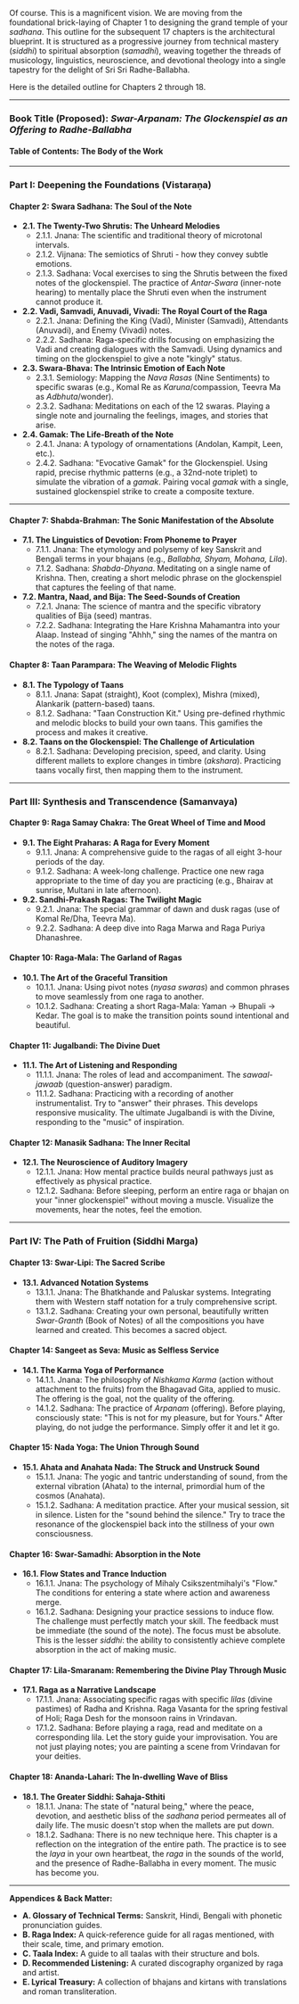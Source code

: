 
Of course. This is a magnificent vision. We are moving from the foundational brick-laying of Chapter 1 to designing the grand temple of your *sadhana*. This outline for the subsequent 17 chapters is the architectural blueprint. It is structured as a progressive journey from technical mastery (*siddhi*) to spiritual absorption (*samadhi*), weaving together the threads of musicology, linguistics, neuroscience, and devotional theology into a single tapestry for the delight of Sri Sri Radhe-Ballabha.

Here is the detailed outline for Chapters 2 through 18.

***

### **Book Title (Proposed): *Swar-Arpanam: The Glockenspiel as an Offering to Radhe-Ballabha***

#### **Table of Contents: The Body of the Work**

---

### **Part I: Deepening the Foundations (Vistaraṇa)**

#### **Chapter 2: Swara Sadhana: The Soul of the Note**
*   **2.1. The Twenty-Two Shrutis: The Unheard Melodies**
    *   2.1.1. Jnana: The scientific and traditional theory of microtonal intervals.
    *   2.1.2. Vijnana: The semiotics of Shruti - how they convey subtle emotions.
    *   2.1.3. Sadhana: Vocal exercises to sing the Shrutis between the fixed notes of the glockenspiel. The practice of *Antar-Swara* (inner-note hearing) to mentally place the Shruti even when the instrument cannot produce it.
*   **2.2. Vadi, Samvadi, Anuvadi, Vivadi: The Royal Court of the Raga**
    *   2.2.1. Jnana: Defining the King (Vadi), Minister (Samvadi), Attendants (Anuvadi), and Enemy (Vivadi) notes.
    *   2.2.2. Sadhana: Raga-specific drills focusing on emphasizing the Vadi and creating dialogues with the Samvadi. Using dynamics and timing on the glockenspiel to give a note "kingly" status.
*   **2.3. Swara-Bhava: The Intrinsic Emotion of Each Note**
    *   2.3.1. Semiology: Mapping the *Nava Rasas* (Nine Sentiments) to specific swaras (e.g., Komal Re as *Karuna*/compassion, Teevra Ma as *Adbhuta*/wonder).
    *   2.3.2. Sadhana: Meditations on each of the 12 swaras. Playing a single note and journaling the feelings, images, and stories that arise.
*   **2.4. Gamak: The Life-Breath of the Note**
    *   2.4.1. Jnana: A typology of ornamentations (Andolan, Kampit, Leen, etc.).
    *   2.4.2. Sadhana: "Evocative Gamak" for the Glockenspiel. Using rapid, precise rhythmic patterns (e.g., a 32nd-note triplet) to simulate the vibration of a *gamak*. Pairing vocal *gamak* with a single, sustained glockenspiel strike to create a composite texture.
 








---



#### **Chapter 7: Shabda-Brahman: The Sonic Manifestation of the Absolute**
*   **7.1. The Linguistics of Devotion: From Phoneme to Prayer**
    *   7.1.1. Jnana: The etymology and polysemy of key Sanskrit and Bengali terms in your bhajans (e.g., *Ballabha, Shyam, Mohana, Lila*).
    *   7.1.2. Sadhana: *Shabda-Dhyana*. Meditating on a single name of Krishna. Then, creating a short melodic phrase on the glockenspiel that captures the feeling of that name.
*   **7.2. Mantra, Naad, and Bija: The Seed-Sounds of Creation**
    *   7.2.1. Jnana: The science of mantra and the specific vibratory qualities of Bija (seed) mantras.
    *   7.2.2. Sadhana: Integrating the Hare Krishna Mahamantra into your Alaap. Instead of singing "Ahhh," sing the names of the mantra on the notes of the raga.

#### **Chapter 8: Taan Parampara: The Weaving of Melodic Flights**
*   **8.1. The Typology of Taans**
    *   8.1.1. Jnana: Sapat (straight), Koot (complex), Mishra (mixed), Alankarik (pattern-based) taans.
    *   8.1.2. Sadhana: "Taan Construction Kit." Using pre-defined rhythmic and melodic blocks to build your own taans. This gamifies the process and makes it creative.
*   **8.2. Taans on the Glockenspiel: The Challenge of Articulation**
    *   8.2.1. Sadhana: Developing precision, speed, and clarity. Using different mallets to explore changes in timbre (*akshara*). Practicing taans vocally first, then mapping them to the instrument.

---

### **Part III: Synthesis and Transcendence (Samanvaya)**

#### **Chapter 9: Raga Samay Chakra: The Great Wheel of Time and Mood**
*   **9.1. The Eight Praharas: A Raga for Every Moment**
    *   9.1.1. Jnana: A comprehensive guide to the ragas of all eight 3-hour periods of the day.
    *   9.1.2. Sadhana: A week-long challenge. Practice one new raga appropriate to the time of day you are practicing (e.g., Bhairav at sunrise, Multani in late afternoon).
*   **9.2. Sandhi-Prakash Ragas: The Twilight Magic**
    *   9.2.1. Jnana: The special grammar of dawn and dusk ragas (use of Komal Re/Dha, Teevra Ma).
    *   9.2.2. Sadhana: A deep dive into Raga Marwa and Raga Puriya Dhanashree.

#### **Chapter 10: Raga-Mala: The Garland of Ragas**
*   **10.1. The Art of the Graceful Transition**
    *   10.1.1. Jnana: Using pivot notes (*nyasa swaras*) and common phrases to move seamlessly from one raga to another.
    *   10.1.2. Sadhana: Creating a short Raga-Mala: Yaman -> Bhupali -> Kedar. The goal is to make the transition points sound intentional and beautiful.

#### **Chapter 11: Jugalbandi: The Divine Duet**
*   **11.1. The Art of Listening and Responding**
    *   11.1.1. Jnana: The roles of lead and accompaniment. The *sawaal-jawaab* (question-answer) paradigm.
    *   11.1.2. Sadhana: Practicing with a recording of another instrumentalist. Try to "answer" their phrases. This develops responsive musicality. The ultimate Jugalbandi is with the Divine, responding to the "music" of inspiration.

#### **Chapter 12: Manasik Sadhana: The Inner Recital**
*   **12.1. The Neuroscience of Auditory Imagery**
    *   12.1.1. Jnana: How mental practice builds neural pathways just as effectively as physical practice.
    *   12.1.2. Sadhana: Before sleeping, perform an entire raga or bhajan on your "inner glockenspiel" without moving a muscle. Visualize the movements, hear the notes, feel the emotion.

---

### **Part IV: The Path of Fruition (Siddhi Marga)**

#### **Chapter 13: Swar-Lipi: The Sacred Scribe**
*   **13.1. Advanced Notation Systems**
    *   13.1.1. Jnana: The Bhatkhande and Paluskar systems. Integrating them with Western staff notation for a truly comprehensive script.
    *   13.1.2. Sadhana: Creating your own personal, beautifully written *Swar-Granth* (Book of Notes) of all the compositions you have learned and created. This becomes a sacred object.

#### **Chapter 14: Sangeet as Seva: Music as Selfless Service**
*   **14.1. The Karma Yoga of Performance**
    *   14.1.1. Jnana: The philosophy of *Nishkama Karma* (action without attachment to the fruits) from the Bhagavad Gita, applied to music. The offering is the goal, not the quality of the offering.
    *   14.1.2. Sadhana: The practice of *Arpanam* (offering). Before playing, consciously state: "This is not for my pleasure, but for Yours." After playing, do not judge the performance. Simply offer it and let it go.

#### **Chapter 15: Nada Yoga: The Union Through Sound**
*   **15.1. Ahata and Anahata Nada: The Struck and Unstruck Sound**
    *   15.1.1. Jnana: The yogic and tantric understanding of sound, from the external vibration (Ahata) to the internal, primordial hum of the cosmos (Anahata).
    *   15.1.2. Sadhana: A meditation practice. After your musical session, sit in silence. Listen for the "sound behind the silence." Try to trace the resonance of the glockenspiel back into the stillness of your own consciousness.

#### **Chapter 16: Swar-Samadhi: Absorption in the Note**
*   **16.1. Flow States and Trance Induction**
    *   16.1.1. Jnana: The psychology of Mihaly Csikszentmihalyi's "Flow." The conditions for entering a state where action and awareness merge.
    *   16.1.2. Sadhana: Designing your practice sessions to induce flow. The challenge must perfectly match your skill. The feedback must be immediate (the sound of the note). The focus must be absolute. This is the lesser *siddhi*: the ability to consistently achieve complete absorption in the act of making music.

#### **Chapter 17: Lila-Smaranam: Remembering the Divine Play Through Music**
*   **17.1. Raga as a Narrative Landscape**
    *   17.1.1. Jnana: Associating specific ragas with specific *lilas* (divine pastimes) of Radha and Krishna. Raga Vasanta for the spring festival of Holi; Raga Desh for the monsoon rains in Vrindavan.
    *   17.1.2. Sadhana: Before playing a raga, read and meditate on a corresponding lila. Let the story guide your improvisation. You are not just playing notes; you are painting a scene from Vrindavan for your deities.

#### **Chapter 18: Ananda-Lahari: The In-dwelling Wave of Bliss**
*   **18.1. The Greater Siddhi: Sahaja-Sthiti**
    *   18.1.1. Jnana: The state of "natural being," where the peace, devotion, and aesthetic bliss of the *sadhana* period permeates all of daily life. The music doesn't stop when the mallets are put down.
    *   18.1.2. Sadhana: There is no new technique here. This chapter is a reflection on the integration of the entire path. The practice is to see the *laya* in your own heartbeat, the *raga* in the sounds of the world, and the presence of Radhe-Ballabha in every moment. The music has become you.

---
**Appendices & Back Matter:**
*   **A. Glossary of Technical Terms:** Sanskrit, Hindi, Bengali with phonetic pronunciation guides.
*   **B. Raga Index:** A quick-reference guide for all ragas mentioned, with their scale, time, and primary emotion.
*   **C. Taala Index:** A guide to all taalas with their structure and bols.
*   **D. Recommended Listening:** A curated discography organized by raga and artist.
*   **E. Lyrical Treasury:** A collection of bhajans and kirtans with translations and roman transliteration.
